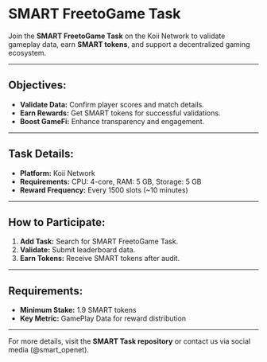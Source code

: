 # SMART FreetoGame Task
Join the **SMART FreetoGame Task** on the Koii Network to validate gameplay data, earn **SMART tokens**, and support a decentralized gaming ecosystem.

---
## Objectives:
- **Validate Data:** Confirm player scores and match details.
- **Earn Rewards:** Get SMART tokens for successful validations.
- **Boost GameFi:** Enhance transparency and engagement.
---
## Task Details:
- **Platform:** Koii Network
- **Requirements:** CPU: 4-core, RAM: 5 GB, Storage: 5 GB
- **Reward Frequency:** Every 1500 slots (~10 minutes)
---
## How to Participate:
1. **Add Task:** Search for SMART FreetoGame Task.
2. **Validate:** Submit leaderboard data.
3. **Earn Tokens:** Receive SMART tokens after audit.
---
## Requirements:
- **Minimum Stake:** 1.9 SMART tokens
- **Key Metric:** GamePlay Data for reward distribution
---
For more details, visit the **SMART Task repository** or contact us via social media (@smart_openet).
